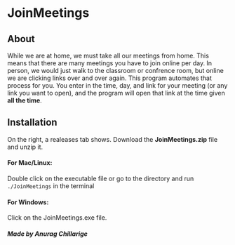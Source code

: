 # JoinMeetings

## About
While we are at home, we must take all our meetings from home. This
means that there are many meetings you have to join online per day.
In person, we would just walk to the classroom or confrence room, 
but online we are clicking links over and over again. This program 
automates that process for you. You enter in the time, day, and link 
for your meeting (or any link you want to open), and the program will 
open that link at the time given **all the time**. 

## Installation
On the right, a realeases tab shows. Download the 
**__JoinMeetings.zip__** file and unzip it. 

#### For Mac/Linux:
Double click on the executable file or go to the directory and 
run `./JoinMeetings` in the terminal

#### For Windows: 
Click on the JoinMeetings.exe file. 

##### Made by Anurag Chillarige